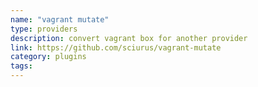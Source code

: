 ```yaml
---
name: "vagrant mutate"
type: providers
description: convert vagrant box for another provider
link: https://github.com/sciurus/vagrant-mutate
category: plugins
tags: 
---
```

